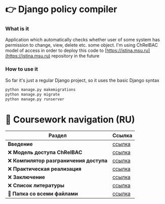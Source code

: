 
# 👉 Django policy compiler

### What is it

Application which automatically checks whether user of some system has permission to change, view, delete etc. some object. I'm using ChRelBAC model of access in order to deploy this code to [https://istina.msu.ru](https://istina.msu.ru) repository in the future

### How to use it

So far it's just a regular Django project, so it uses the basic Django syntax

```bash
python manage.py makemigrations
python manage.py migrate
python manage.py runserver
```

# 🎯 Coursework navigation (RU)

Раздел | Ссылка
------------- | -------------
**Введение**  | [ссылка](coursework_text/1_introduction.md)
❌ **Модель доступа ChRelBAC**  | [ссылка](coursework_text/2_model.md)
❌ **Компилятор разграничения доступа**  | [ссылка](coursework_text/3_compiler_theory.md)
❌ **Практическая реализация** | [ссылка](coursework_text/4_compiler_practice.md)
❌ **Заключение** | [ссылка](coursework_text/5_conclusion.md)
❌ **Список литературы** | [ссылка](coursework_text/6_literature.md)
📁 **Папка со всеми файлами** | [ссылка](coursework_text)
